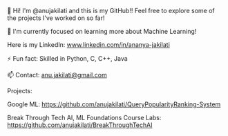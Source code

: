 👋 Hi! I'm @anujakilati and this is my GitHub!! Feel free to explore some of the projects I've worked on so far!

🌱 I'm currently focused on learning more about Machine Learning!  

Here is my LinkedIn: www.linkedin.com/in/ananya-jakilati

⚡ Fun fact: Skilled in Python, C, C++, Java

📫 Contact: anu.jakilati@gmail.com

Projects:

  Google ML: https://github.com/anujakilati/QueryPopularityRanking-System

  Break Through Tech AI, ML Foundations Course Labs: https://github.com/anujakilati/BreakThroughTechAI

